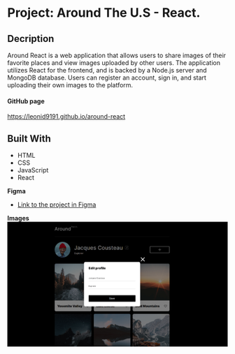 # Project: Around The U.S - React.

## Decription

Around React is a web application that allows users to share images of their favorite places and view images uploaded by other users. The application utilizes React for the frontend, and is backed by a Node.js server and MongoDB database. Users can register an account, sign in, and start uploading their own images to the platform.

#### GitHub page

https://leonid9191.github.io/around-react

## **Built With**
* HTML
* CSS
* JavaScript
* React

**Figma**

* [Link to the project in Figma](https://www.figma.com/file/SurN1jaeEQIhuZEDMhmWWf/Sprint-4-Around-The-U.S.-desktop-mobile?node-id=0%3A1)

**Images**
![Alt text](./src/images/form%20popup.png "popup") 



